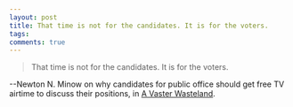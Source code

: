 ```yaml
---
layout: post
title: That time is not for the candidates. It is for the voters.
tags: 
comments: true
---
```

> That time is not for the candidates. It is for the voters.

--Newton N. Minow on why candidates for public office should get free TV airtime to discuss their positions, in [A Vaster Wasteland](http://www.theatlantic.com/magazine/archive/2011/04/a-vaster-wasteland/8418/2/). 

